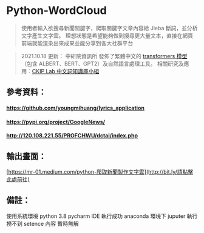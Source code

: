 # Python-WordCloud
 >使用者輸入欲搜尋新聞關鍵字，爬取關鍵字文章內容給 Jieba 斷詞，並分析文字產生文字雲。
 >理想狀態是希望能夠做到搜尋更大量文本，直接在網頁前端就能渲染出來成果並能分享到各大社群平台

 > 2021.10.18 更新：
 > 中研院資訊所 發佈了繁體中文的 [transformers 模型](https://github.com/ckiplab/ckip-transformers)（包含 ALBERT、BERT、GPT2）及自然語言處理工具。
 > 相關研究及應用：[CKIP Lab 中文詞知識庫小組](https://ckip.iis.sinica.edu.tw/)

## 參考資料：
#### https://github.com/youngmihuang/lyrics_application
#### https://pypi.org/project/GoogleNews/
#### http://120.108.221.55/PROFCHWU/dctai/index.php

## 輸出畫面：

[https://mr-01.medium.com/python-爬取新聞製作文字雲](http://bit.ly/請點擊此處前往)

## 備註：
 使用系統環境 python 3.8 pycharm IDE 執行成功
 anaconda 環境下 juputer 執行撈不到 setence 內容
 暫時無解
